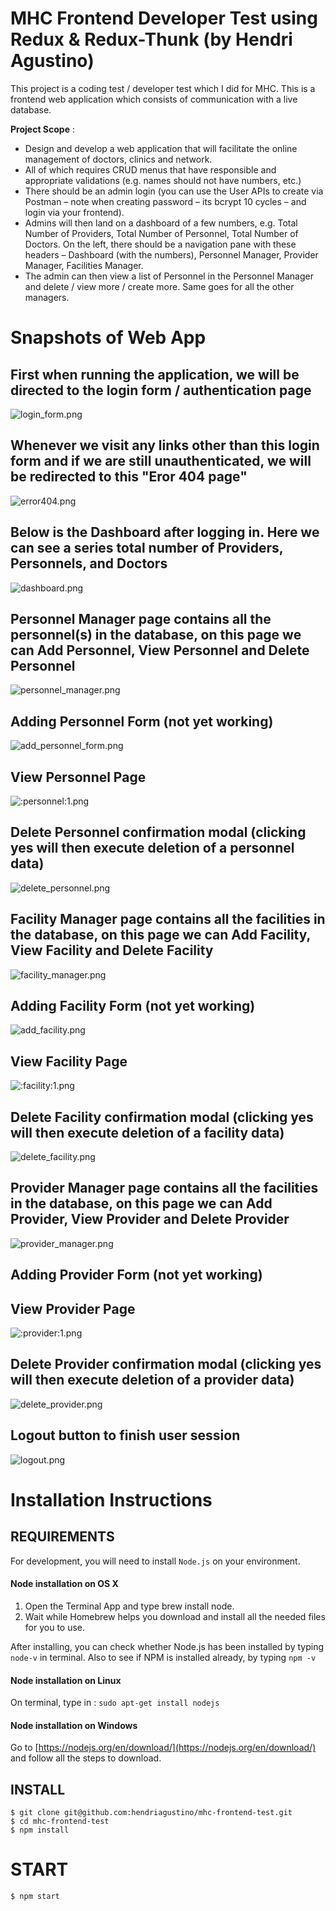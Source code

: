 # MHC Frontend Developer Test using Redux & Redux-Thunk (by Hendri Agustino)

This project is a coding test / developer test which I did for MHC. This is a frontend web application which consists of communication with a live database.

**Project Scope** :
- Design and develop a web application that will facilitate the online management of doctors, clinics and network. 
- All of which requires CRUD menus that have responsible and appropriate validations (e.g. names should not have numbers, etc.)
- There should be an admin login (you can use the User APIs to create via Postman – note when creating password – its bcrypt 10 cycles – and login via your frontend). 
- Admins will then land on a dashboard of a few numbers, e.g. Total Number of Providers, Total Number of Personnel, Total Number of Doctors. On the left, there should be a navigation pane with these headers – Dashboard (with the numbers), Personnel Manager, Provider Manager, Facilities Manager. 
- The admin can then view a list of Personnel in the Personnel Manager and delete / view more / create more. Same goes for all the other managers.

# Snapshots of Web App 
## First when running the application, we will be directed to the login form / authentication page
![login_form.png](images/login_form.png)

## Whenever we visit any links other than this login form and if we are still unauthenticated, we will be redirected to this "Eror 404 page"
![error404.png](images/error404.png)

## Below is the Dashboard after logging in. Here we can see a series total number of Providers, Personnels, and Doctors
![dashboard.png](images/dashboard.png)

## Personnel Manager page contains all the personnel(s) in the database, on this page we can Add Personnel, View Personnel and Delete Personnel
![personnel_manager.png](images/personnel_manager.png)

## Adding Personnel Form (not yet working)
![add_personnel_form.png](images/add_personnel_form.png)

## View Personnel Page
![:personnel:1.png](images/:personnel:1.png)

## Delete Personnel confirmation modal (clicking yes will then execute deletion of a personnel data)
![delete_personnel.png](images/delete_personnel.png)

## Facility Manager page contains all the facilities in the database, on this page we can Add Facility, View Facility and Delete Facility
![facility_manager.png](images/facility_manager.png)

## Adding Facility Form (not yet working)
![add_facility.png](images/add_facility.png)

## View Facility Page
![:facility:1.png](images/:facility:1.png)

## Delete Facility confirmation modal (clicking yes will then execute deletion of a facility data)
![delete_facility.png](images/delete_facility.png)

## Provider Manager page contains all the facilities in the database, on this page we can Add Provider, View Provider and Delete Provider
![provider_manager.png](images/provider_manager.png)

## Adding Provider Form (not yet working)

## View Provider Page
![:provider:1.png](images/:provider:1.png)

## Delete Provider confirmation modal (clicking yes will then execute deletion of a provider data)
![delete_provider.png](images/delete_provider.png)

## Logout button to finish user session
![logout.png](images/logout.png)

# Installation Instructions
## REQUIREMENTS

For development, you will need to install `Node.js` on your environment.

#### Node installation on OS X

1. Open the Terminal App and type brew install node.
2. Wait while Homebrew helps you download and install all the needed files for you to use.

After installing, you can check whether Node.js has been installed by typing `node-v` in terminal. Also to see if NPM is installed already, by typing `npm -v`

#### Node installation on Linux

On terminal, type in : 
`sudo apt-get install nodejs`

#### Node installation on Windows 

Go to [https://nodejs.org/en/download/](https://nodejs.org/en/download/) and follow all the steps to download.

## INSTALL

`$ git clone git@github.com:hendriagustino/mhc-frontend-test.git`<br>
`$ cd mhc-frontend-test`<br>
`$ npm install`

# START 

`$ npm start`
